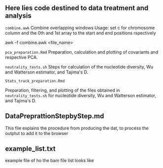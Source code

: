 ## Here lies code destined to data treatment and analysis

`combine.awk`
Combine overlapping windows
Usage:
set c for chromosome column and the 0th and 1st array to the start and end positions rspectively

awk -f combine.awk <file_name>



`pca_preparation.Rmd`
Preparation, calculation and plotting of covariants and respective PCA.

`neutrality_tests.sh`
Steps for calculation of the nucleotide diversity, Wu and Watterson estimator, and Tajima's D.


`Stats_track_preparation.Rmd`

Preparation, filtering, and plotting  of the files obtained in `neutrality_tests.sh` for nucleotide diversity, Wu and Watterson estimator, and Tajima's D.

## DataPreprattionStepbyStep.md

This file explains the procedure from producing the dat, to process the outptut to add it to the browser


## example_list.txt
example file of ho the bam file list looks like

